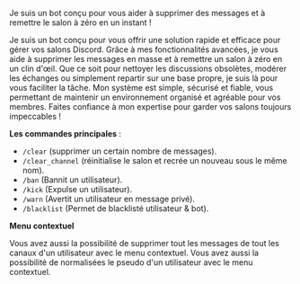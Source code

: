 Je suis un bot conçu pour vous aider à supprimer des messages et à remettre le salon à zéro en un instant !

Je suis un bot conçu pour vous offrir une solution rapide et efficace pour gérer vos salons Discord. Grâce à mes fonctionnalités avancées, je vous aide à supprimer les messages en masse et à remettre un salon à zéro en un clin d'œil. Que ce soit pour nettoyer les discussions obsolètes, modérer les échanges ou simplement repartir sur une base propre, je suis là pour vous faciliter la tâche. Mon système est simple, sécurisé et fiable, vous permettant de maintenir un environnement organisé et agréable pour vos membres. Faites confiance à mon expertise pour garder vos salons toujours impeccables !

**Les commandes principales** :

* `/clear` (supprimer un certain nombre de messages).
* `/clear_channel` (réinitialise le salon et recrée un nouveau sous le même nom).
* `/ban` (Bannit un utilisateur).
* `/kick` (Expulse un utilisateur).
* `/warn` (Avertit un utilisateur en message privé).
* `/blacklist` (Permet de blacklisté utilisateur & bot).

**Menu contextuel**

Vous avez aussi la possibilité de supprimer tout les messages de tout les canaux d'un utilisateur avec le menu contextuel.
Vous avez aussi la possibilité de normalisées le pseudo d'un utilisateur avec le menu contextuel.
